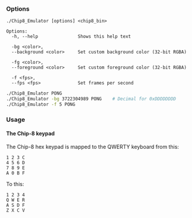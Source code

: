 ### Options

```
./Chip8_Emulator [options] <chip8_bin>

Options:
  -h, --help               Shows this help text

  -bg <color>,
  --background <color>     Set custom background color (32-bit RGBA)

  -fg <color>,
  --foreground <color>     Set custom foreground color (32-bit RGBA)

  -f <fps>,
  --fps <fps>              Set frames per second
```

```sh
./Chip8_Emulator PONG
./Chip8_Emulator -bg 3722304989 PONG    # Decimal for 0xDDDDDDDD
./Chip8_Emulator -f 5 PONG
```

### Usage

#### The Chip-8 keypad

The Chip-8 hex keypad is mapped to the QWERTY keyboard from this:

```
1 2 3 C
4 5 6 D
7 8 9 E
A 0 B F
```

To this:

```
1 2 3 4
Q W E R
A S D F
Z X C V
```
